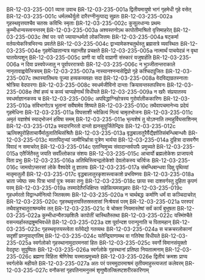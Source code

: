 BR-12-03-235-001  	व्यास उवाच
BR-12-03-235-001a	द्वितीयमायुषो भागं गृहमेधी गृहे वसेत्
BR-12-03-235-001c	धर्मलब्धैर्युतो दारैरग्नीनुत्पाद्य सुव्रतः
BR-12-03-235-002a	गृहस्थवृत्तयश्चैव चतस्रः कविभिः स्मृताः
BR-12-03-235-002c	कुसूलधान्यः प्रथमः कुम्भीधान्यस्त्वनन्तरम्
BR-12-03-235-003a	अश्वस्तनोऽथ कापोतीमाश्रितो वृत्तिमाहरेत्
BR-12-03-235-003c	तेषां परः परो ज्यायान्धर्मतो लोकजित्तमः
BR-12-03-235-004a	षट्कर्मा वर्तयत्येकस्त्रिभिरन्यः प्रवर्तते
BR-12-03-235-004c	द्वाभ्यामेकश्चतुर्थस्तु ब्रह्मसत्रे व्यवस्थितः
BR-12-03-235-004e	गृहमेधिव्रतान्यत्र महान्तीह प्रचक्षते
BR-12-03-235-005a	नात्मार्थं पाचयेदन्नं न वृथा घातयेत्पशून्
BR-12-03-235-005c	प्राणी वा यदि वाप्राणी संस्कारं यजुषार्हति
BR-12-03-235-006a	न दिवा प्रस्वपेज्जातु न पूर्वापररात्रयोः
BR-12-03-235-006c	न भुञ्जीतान्तराकाले नानृतावाह्वयेत्स्त्रियम्
BR-12-03-235-007a	नास्यानश्नन्वसेद्विप्रो गृहे कश्चिदपूजितः
BR-12-03-235-007c	तथास्यातिथयः पूज्या हव्यकव्यवहाः सदा
BR-12-03-235-008a	वेदविद्याव्रतस्नाताः श्रोत्रिया वेदपारगाः
BR-12-03-235-008c	स्वधर्मजीविनो दान्ताः क्रियावन्तस्तपस्विनः
BR-12-03-235-008e	तेषां हव्यं च कव्यं चाप्यर्हणार्थं विधीयते
BR-12-03-235-009a	न खरैः संप्रयातस्य स्वधर्माज्ञानकस्य च
BR-12-03-235-009c	अपविद्धाग्निहोत्रस्य गुरोर्वालीककारिणः
BR-12-03-235-010a	संविभागोऽत्र भूतानां सर्वेषामेव शिष्यते
BR-12-03-235-010c	तथैवापचमानेभ्यः प्रदेयं गृहमेधिना
BR-12-03-235-011a	विघसाशी भवेन्नित्यं नित्यं चामृतभोजनः
BR-12-03-235-011c	अमृतं यज्ञशेषं स्याद्भोजनं हविषा समम्
BR-12-03-235-011e	भृत्यशेषं तु योऽश्नाति तमाहुर्विघसाशिनम्
BR-12-03-235-012a	स्वदारनिरतो दान्तो ह्यनसूयुर्जितेन्द्रियः
BR-12-03-235-012c	ऋत्विक्पुरोहिताचार्यैर्मातुलातिथिसंश्रितैः
BR-12-03-235-013a	वृद्धबालातुरैर्वैद्यैर्ज्ञातिसंबन्धिबान्धवैः
BR-12-03-235-013c	मातापितृभ्यां जामीभिर्भ्रात्रा पुत्रेण भार्यया
BR-12-03-235-014a	दुहित्रा दासवर्गेण विवादं न समाचरेत्
BR-12-03-235-014c	एतान्विमुच्य संवादान्सर्वपापैः प्रमुच्यते
BR-12-03-235-015a	एतैर्जितैस्तु जयति सर्वाँल्लोकान्न संशयः
BR-12-03-235-015c	आचार्यो ब्रह्मलोकेशः प्राजापत्ये पिता प्रभुः
BR-12-03-235-016a	अतिथिस्त्विन्द्रलोकेशो देवलोकस्य चर्त्विजः
BR-12-03-235-016c	जामयोऽप्सरसां लोके वैश्वदेवे तु ज्ञातयः
BR-12-03-235-017a	संबन्धिबान्धवा दिक्षु पृथिव्यां मातृमातुलौ
BR-12-03-235-017c	वृद्धबालातुरकृशास्त्वाकाशे प्रभविष्णवः
BR-12-03-235-018a	भ्राता ज्येष्ठः समः पित्रा भार्या पुत्रः स्वका तनुः
BR-12-03-235-018c	छाया स्वा दाशवर्गस्तु दुहिता कृपणं परम्
BR-12-03-235-019a	तस्मादेतैरधिक्षिप्तः सहेन्नित्यमसञ्ज्वरः
BR-12-03-235-019c	गृहधर्मरतो विद्वान्धर्मनित्यो जितक्लमः
BR-12-03-235-020a	न चार्थबद्धः कर्माणि धर्मं वा कञ्चिदाचरेत्
BR-12-03-235-020c	गृहस्थवृत्तयस्तिस्रस्तासां निःश्रेयसं परम्
BR-12-03-235-021a	परस्परं तथैवाहुश्चातुराश्रम्यमेव तत्
BR-12-03-235-021c	ये चोक्ता नियमास्तेषां सर्वं कार्यं बुभूषता
BR-12-03-235-022a	कुम्भीधान्यैरुञ्छशिलैः कापोतीं चास्थितैस्तथा
BR-12-03-235-022c	यस्मिंश्चैते वसन्त्यर्हास्तद्राष्ट्रमभिवर्धते
BR-12-03-235-023a	दश पूर्वान्दश परान्पुनाति च पितामहान्
BR-12-03-235-023c	गृहस्थवृत्तयस्त्वेता वर्तयेद्यो गतव्यथः
BR-12-03-235-024a	स चक्रचरलोकानां सदृशीं प्राप्नुयाद्गतिम्
BR-12-03-235-024c	यतेन्द्रियाणामथ वा गतिरेषा विधीयते
BR-12-03-235-025a	स्वर्गलोको गृहस्थानामुदारमनसां हितः
BR-12-03-235-025c	स्वर्गो विमानसंयुक्तो वेददृष्टः सुपुष्पितः
BR-12-03-235-026a	स्वर्गलोके गृहस्थानां प्रतिष्ठा नियतात्मनाम्
BR-12-03-235-026c	ब्रह्मणा विहिता श्रेणिरेषा यस्मात्प्रमुच्यते
BR-12-03-235-026e	द्वितीयं क्रमशः प्राप्य स्वर्गलोके महीयते
BR-12-03-235-027a	अतः परं परममुदारमाश्रमं तृतीयमाहुस्त्यजतां कलेवरम्
BR-12-03-235-027c	वनौकसां गृहपतिनामनुत्तमं शृणुष्वैतत्क्लिष्टशरीरकारिणाम्

